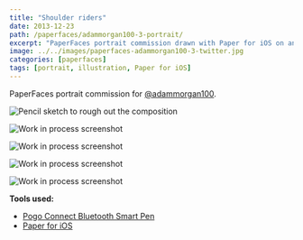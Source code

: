 ```yaml
---
title: "Shoulder riders"
date: 2013-12-23
path: /paperfaces/adammorgan100-3-portrait/
excerpt: "PaperFaces portrait commission drawn with Paper for iOS on an iPad."
image: ../../images/paperfaces-adammorgan100-3-twitter.jpg
categories: [paperfaces]
tags: [portrait, illustration, Paper for iOS]
---
```


PaperFaces portrait commission for [@adammorgan100](https://twitter.com/adammorgan100).

![Pencil sketch to rough out the composition](../../images/paperfaces-adammorgan100-3-process-1-lg.jpg)

![Work in process screenshot](../../images/paperfaces-adammorgan100-3-process-2-lg.jpg)

![Work in process screenshot](../../images/paperfaces-adammorgan100-3-process-3-lg.jpg)

![Work in process screenshot](../../images/paperfaces-adammorgan100-3-process-4-lg.jpg)

![Work in process screenshot](../../images/paperfaces-adammorgan100-3-process-5-lg.jpg)

**Tools used:**

- [Pogo Connect Bluetooth Smart Pen](https://www.amazon.com/gp/product/B009K448L4/ref=as_li_ss_tl?ie=UTF8&camp=1789&creative=390957&creativeASIN=B009K448L4&linkCode=as2&tag=mademist-20)
- [Paper for iOS](https://paper.bywetransfer.com/)
